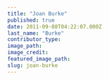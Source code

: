 ```yaml
---
title: "Joan Burke"
published: true
date: 2011-09-08T04:22:07.000Z
last_name: "Burke"
contributor_type:
image_path:
image_credit:
featured_image_path:
slug: joan-burke
---
```

